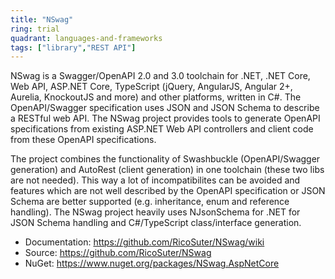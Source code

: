 ```yaml
---
title: "NSwag"
ring: trial
quadrant: languages-and-frameworks
tags: ["library","REST API"]
--- 
```

NSwag is a Swagger/OpenAPI 2.0 and 3.0 toolchain for .NET, .NET Core, Web API, ASP.NET Core, TypeScript (jQuery, AngularJS, Angular 2+, Aurelia, KnockoutJS and more) and other platforms, written in C#. The OpenAPI/Swagger specification uses JSON and JSON Schema to describe a RESTful web API. The NSwag project provides tools to generate OpenAPI specifications from existing ASP.NET Web API controllers and client code from these OpenAPI specifications.

The project combines the functionality of Swashbuckle (OpenAPI/Swagger generation) and AutoRest (client generation) in one toolchain (these two libs are not needed). This way a lot of incompatibilites can be avoided and features which are not well described by the OpenAPI specification or JSON Schema are better supported (e.g. inheritance, enum and reference handling). The NSwag project heavily uses NJsonSchema for .NET for JSON Schema handling and C#/TypeScript class/interface generation.

- Documentation: https://github.com/RicoSuter/NSwag/wiki
- Source: https://github.com/RicoSuter/NSwag
- NuGet: https://www.nuget.org/packages/NSwag.AspNetCore
